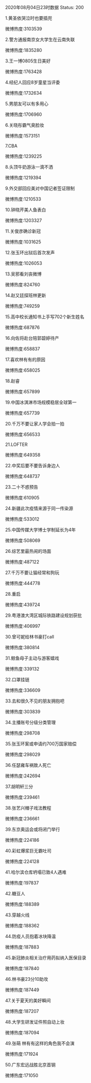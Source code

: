 2020年08月04日23时数据
Status: 200

1.黄圣依哭泣时也要插兜

微博热度:3103539

2.警方通报南京女大学生在云南失联

微博热度:1835280

3.王一博0805生日美好

微博热度:1763428

4.经纪人回应8岁童星当评委

微博热度:1732634

5.男朋友可以有多用心

微博热度:1706960

6.关晓彤霸气臭脸妆

微博热度:1573151

7.CBA

微博热度:1239225

8.头顶牛奶游泳一滴不洒

微博热度:1219394

9.外交部回应美对中国记者签证限制

微博热度:1210533

10.钟晓芹美人鱼表白

微博热度:1203327

11.关俊彦确诊新冠

微博热度:1031625

12.张玉环出狱后首次发声

微博热度:1026053

13.吴邪看刘丧微博

微博热度:824760

14.赵又廷探班林更新

微博热度:749259

15.高中校长通知书上手写702个新生姓名

微博热度:687876

16.向佐将赴台陪郭碧婷待产

微博热度:658837

17.喜欢林有有的原因

微博热度:658025

18.赵睿

微博热度:657899

19.中国冰淇淋市场规模稳居全球第一

微博热度:657739

20.千万不要让家人学会拍一拍

微博热度:656533

21.LOFTER

微博热度:649358

22.中奖后要不要告诉身边人

微博热度:648737

23.二十不惑预告

微博热度:610905

24.新疆此次疫情来源于同一传染源

微博热度:533012

25.中国传媒大学博士学制延长为4年

微博热度:508069

26.综艺里最热闹的场面

微博热度:487122

27.千万不要让猫经常和狗玩

微博热度:444778

28.重启

微博热度:439724

29.粤港澳大湾区城际铁路建设规划获批

微博热度:406997

30.曾可妮给林书豪打call

微博热度:380814

31.鲸鱼母子主动与游客嬉戏

微博热度:339132

32.口罩挂链

微博热度:336609

33.去和很久不见的朋友拥抱吧

微博热度:303839

34.主播账号分级分类管理

微博热度:298708

35.张玉环案或申请约700万国家赔偿

微博热度:298029

36.任瑟雍车祸致人死亡

微博热度:242694

37.胡明轩三分

微博热度:239461

38.张艺兴帽子戏法教程

微博热度:236661

39.东京奥运会或将闭门举行

微博热度:224186

40.彩虹爆浆巨无霸吐司

微博热度:224128

41.哈尔滨仓库坍塌已致4人遇难

微博热度:197837

42.糖豆人

微博热度:188389

43.穿越火线

微博热度:188362

44.防疫人员抱着冰块降温

微博热度:187883

45.新冠肺炎相关治疗用药拟纳入医保目录

微博热度:187840

46.林书豪23分10助攻

微博热度:187449

47.关于夏天的美好瞬间

微博热度:187207

48.大学生研发证件照自动上妆

微博热度:187094

49.张萌 林有有这样的角色我不会演

微博热度:171924

50.广东宏远战胜北京首钢

微博热度:171050

